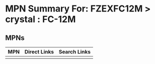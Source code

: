 



# MPN Summary For: FZEXFC12M > crystal : FC-12M

## MPNs
  

|MPN|Direct Links|Search Links|
| :--- | :--- | :--- |
||||
